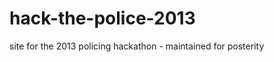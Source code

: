 hack-the-police-2013
====================

site for the 2013 policing hackathon - maintained for posterity
